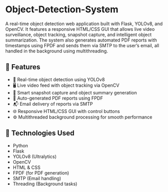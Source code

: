 # Object-Detection-System
A real-time object detection web application built with Flask, YOLOv8, and OpenCV. It features a responsive HTML/CSS GUI that allows live video surveillance, object tracking, snapshot capture, and intelligent object summarization. The system also generates automated PDF reports with timestamps using FPDF and sends them via SMTP to the user’s email, all handled in the background using multithreading.

## 🔧 Features
- 🎯 Real-time object detection using YOLOv8
- 🖥️ Live video feed with object tracking via OpenCV
- 🧠 Smart snapshot capture and object summary generation
- 📄 Auto-generated PDF reports using FPDF
- 📬 Email delivery of reports via SMTP
- 🌐 Responsive HTML/CSS GUI with control buttons
- ⚙️ Multithreaded background processing for smooth performance

## 🚀 Technologies Used
- Python
- Flask
- YOLOv8 (Ultralytics)
- OpenCV
- HTML & CSS
- FPDF (for PDF generation)
- SMTP (Email handling)
- Threading (Background tasks)


